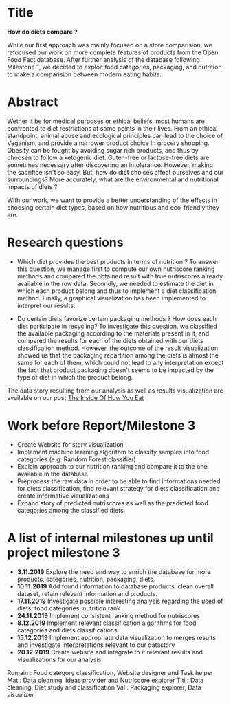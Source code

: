 # Title

<b> How do diets compare ? </b>

While our first approach was mainly focused on a store comparision, we refocused our work on more complete features of products from the Open Food Fact database. After further analysis of the database following Milestone 1, we decided to exploit food categories, packaging, and nutrition to make a comparision between modern eating habits.

# Abstract

Wether it be for medical purposes or ethical beliefs, most humans are confronted to diet restrictions at some points in their lives. From an ethical standpoint, animal abuse and ecological principles can lead to the choice of Veganism, and provide a narrower product choice in grocery shopping. Obesity can be fought by avoiding sugar rich products, and thus by choosen to follow a ketogenic diet. Guten-free or lactose-free diets are sometimes necessary after discovering an intolerance. However, making the sacrifice isn't so easy. But, how do diet choices affect ourselves and our surroundings? More accurately, what are the environmental and nutritional impacts of diets ?

With our work, we want to provide a better understanding of the effects in choosing certain diet types, based on how nutritious and eco-friendly they are.

# Research questions

- Which diet provides the best products in terms of nutrition ?
To answer this question, we manage first to compute our own nutriscore ranking methods and compared the obtained result with true nutriscores already available in the row data. Secondly, we needed to estimate the diet in which each product belong and thus to implement a diet classification method. Finally, a graphical visualization has been implemented to interpret our results.
 
- Do certain diets favorize certain packaging methods ? How does each diet participate in recycling?
To investigate this question, we classified the available packaging according to the materials present in it, and compared the results for each of the diets obtained with our diets classification method. However, the outcome of the result visualization showed us that the packaging repartition among the diets is almost the same for each of them, which could not lead to any interpretation except the fact that product packaging doesn't seems to be impacted by the type of diet in which the product belong. 

The data story resulting from our analysis as well as results visualization are available on our post [The Inside Of How You Eat](https://romi514.github.io/ProjectADA/)

# Work before Report/Milestone 3

- Create Website for story visualization
- Implement machine learning algorithm to classify samples into food categories (e.g. Random Forest classifier)
- Explain approach to our nutrition ranking and compare it to the one available in the database
- Preprocess the raw data in order to be able to find informations needed for diets classification, find relevant strategy for diets classification and create informative visualizations
- Expand story of predicted nutriscores as well as the predicted food categories among the classified diets 

# A list of internal milestones up until project milestone 3

- <b>3.11.2019</b> Explore the need and way to enrich the database for more products, categories, nutrition, packaging, diets.
- <b>10.11.2019</b> Add found information to database products, clean overall dataset, retain relevant information and products.
- <b>17.11.2019</b> Investigate possible interesting analysis regarding the used of diets, food categories, nutrition rank
- <b>24.11.2019</b> Implement consistent ranking method for nutriscores
- <b>8.12.2019</b> Implement relevant classification algorithms for food categories and diets classifications
- <b>15.12.2019</b> Implement appropriate data visualization to merges results and investigate interpretations relevant to our datastory
- <b>20.12.2019</b> Create website and integrate to it relevant results and visualizations for our analysis

Romain : Food category classification, Website designer and Task helper
Mat : Data cleaning, Ideas provider and Nutriscore explorer
Titi : Data cleaning, Diet study and classification
Val : Packaging explorer, Data visualizer



